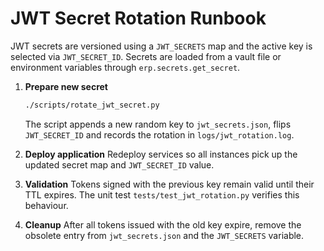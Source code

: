 # JWT Secret Rotation Runbook

JWT secrets are versioned using a `JWT_SECRETS` map and the active key is
selected via `JWT_SECRET_ID`.  Secrets are loaded from a vault file or
environment variables through `erp.secrets.get_secret`.

1. **Prepare new secret**
   ```bash
   ./scripts/rotate_jwt_secret.py
   ```
   The script appends a new random key to `jwt_secrets.json`, flips
   `JWT_SECRET_ID` and records the rotation in `logs/jwt_rotation.log`.

2. **Deploy application**
   Redeploy services so all instances pick up the updated secret map and
   `JWT_SECRET_ID` value.

3. **Validation**
   Tokens signed with the previous key remain valid until their TTL expires.
   The unit test `tests/test_jwt_rotation.py` verifies this behaviour.

4. **Cleanup**
   After all tokens issued with the old key expire, remove the obsolete
   entry from `jwt_secrets.json` and the `JWT_SECRETS` variable.
